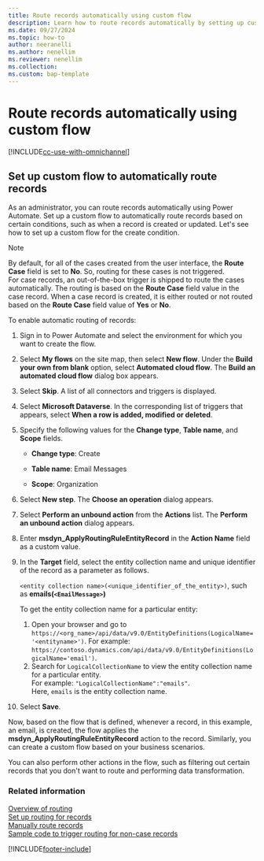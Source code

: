 ```yaml
---
title: Route records automatically using custom flow
description: Learn how to route records automatically by setting up custom flow in Dynamics 365 Customer Service and Omnichannel for Customer Service.
ms.date: 09/27/2024
ms.topic: how-to
author: neeranelli
ms.author: nenellim
ms.reviewer: nenellim
ms.collection:
ms.custom: bap-template
---
```


# Route records automatically using custom flow

[!INCLUDE[cc-use-with-omnichannel](../../includes/cc-use-with-omnichannel.md)]

## Set up custom flow to automatically route records

As an administrator, you can route records automatically using Power Automate. Set up a custom flow to automatically route records based on certain conditions, such as when a record is created or updated. Let's see how to set up a custom flow for the create condition.

> [!NOTE]
> By default, for all of the cases created from the user interface, the **Route Case** field is set to **No**. So, routing for these cases is not triggered. <br>
> For case records, an out-of-the-box trigger is shipped to route the cases automatically. The routing is based on the **Route Case** field value in the case record.
> When a case record is created, it is either routed or not routed based on the **Route Case** field value of **Yes** or **No**.

To enable automatic routing of records:

1. Sign in to Power Automate and select the environment for which you want to create the flow.

1. Select **My flows** on the site map, then select **New flow**. Under the **Build your own from blank** option, select **Automated cloud flow**.
    The **Build an automated cloud flow** dialog box appears.

1. Select **Skip**. A list of all connectors and triggers is displayed.

1. Select **Microsoft Dataverse**. In the corresponding list of triggers that appears, select **When a row is added, modified or deleted**.

1. Specify the following values for the **Change type**, **Table name**, and **Scope** fields.
 
    - **Change type**: Create
 
    - **Table name**: Email Messages

    - **Scope**: Organization

1. Select **New step**. The **Choose an operation** dialog appears.

1. Select **Perform an unbound action** from the **Actions** list. The **Perform an unbound action** dialog appears.

1. Enter **msdyn_ApplyRoutingRuleEntityRecord** in the **Action Name** field as a custom value.

1. In the **Target** field, select the entity collection name and unique identifier of the record as a parameter as follows.

    `<entity collection name>(<unique_identifier_of_the_entity>)`, such as **emails(`<EmailMessage>`)**

    To get the entity collection name for a particular entity:
    1. Open your browser and go to `https://<org_name>/api/data/v9.0/EntityDefinitions(LogicalName='<entityname>')`.
    For example: `https://contoso.dynamics.com/api/data/v9.0/EntityDefinitions(LogicalName='email')`.
    1. Search for `LogicalCollectionName` to view the entity collection name for a particular entity. <br>
    For example: `"LogicalCollectionName":"emails"`.<br>
    Here, `emails` is the entity collection name.

1. Select **Save**.

Now, based on the flow that is defined, whenever a record, in this example, an email, is created, the flow applies the **msdyn_ApplyRoutingRuleEntityRecord** action to the record. Similarly, you can create a custom flow based on your business scenarios. 

You can also perform other actions in the flow, such as filtering out certain records that you don't want to route and performing data transformation.


### Related information

[Overview of routing](overview-unified-routing.md)  
[Set up routing for records](set-up-record-routing.md)  
[Manually route records](../use/routing-trigger.md)  
[Sample code to trigger routing for non-case records](../develop/trigger-routing-non-case-records.md)  

[!INCLUDE[footer-include](../../includes/footer-banner.md)]  
